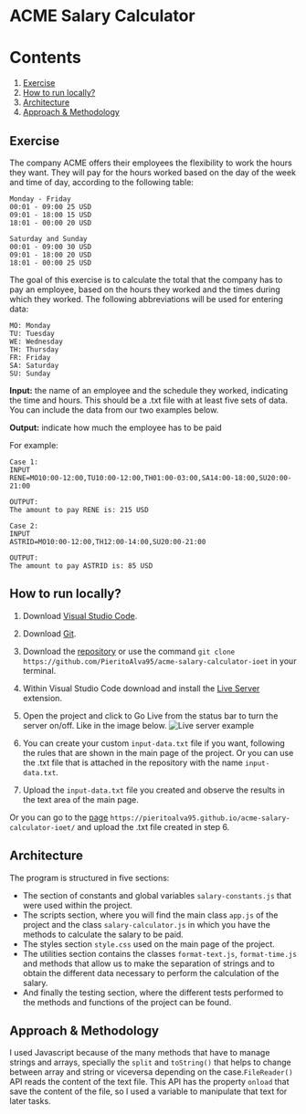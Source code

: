 # ACME Salary Calculator

# Contents

1. [Exercise](#exercise)
2. [How to run locally?](#local)
3. [Architecture](#architecture)
4. [Approach & Methodology](#approach)

## Exercise<a name="exercise"></a>

The company ACME offers their employees the flexibility to work the hours they want. They will pay for the hours worked based on the day of the week and time of day, according to the following table:

```
Monday - Friday
00:01 - 09:00 25 USD
09:01 - 18:00 15 USD
18:01 - 00:00 20 USD

Saturday and Sunday
00:01 - 09:00 30 USD
09:01 - 18:00 20 USD
18:01 - 00:00 25 USD
```

The goal of this exercise is to calculate the total that the company has to pay an employee, based on the hours they worked and the times during which they worked. The following abbreviations will be used for entering data:

```
MO: Monday
TU: Tuesday
WE: Wednesday
TH: Thursday
FR: Friday
SA: Saturday
SU: Sunday
```

**Input:** the name of an employee and the schedule they worked, indicating the time and hours. This should be a .txt file with at least five sets of data. You can include the data from our two examples below.

**Output:** indicate how much the employee has to be paid

For example:

```
Case 1:
INPUT
RENE=MO10:00-12:00,TU10:00-12:00,TH01:00-03:00,SA14:00-18:00,SU20:00-21:00

OUTPUT:
The amount to pay RENE is: 215 USD
```

```
Case 2:
INPUT
ASTRID=MO10:00-12:00,TH12:00-14:00,SU20:00-21:00

OUTPUT:
The amount to pay ASTRID is: 85 USD
```

## How to run locally?<a name="local"></a>

1. Download [Visual Studio Code](https://code.visualstudio.com/download).

2. Download [Git](https://git-scm.com/download).

3. Download the [repository](https://github.com/PieritoAlva95/acme-salary-calculator-ioet) or use the command `git clone https://github.com/PieritoAlva95/acme-salary-calculator-ioet` in your terminal.

4. Within Visual Studio Code download and install the [Live Server](https://marketplace.visualstudio.com/items?itemName=ritwickdey.LiveServer) extension.

5. Open the project and click to Go Live from the status bar to turn the server on/off. Like in the image below.
   <img src="https://raw.githubusercontent.com/ritwickdey/vscode-live-server/master/images/Screenshot/vscode-live-server-statusbar-3.jpg" alt="Live server example">

6. You can create your custom `input-data.txt` file if you want, following the rules that are shown in the main page of the project. Or you can use the .txt file that is attached in the repository with the name `input-data.txt`.

7. Upload the `input-data.txt` file you created and observe the results in the text area of the main page.

Or you can go to the [page](https://pieritoalva95.github.io/acme-salary-calculator-ioet/) `https://pieritoalva95.github.io/acme-salary-calculator-ioet/` and upload the .txt file created in step 6.

## Architecture <a name="architecture"></a>

The program is structured in five sections:

- The section of constants and global variables `salary-constants.js` that were used within the project.
- The scripts section, where you will find the main class `app.js` of the project and the class `salary-calculator.js` in which you have the methods to calculate the salary to be paid.
- The styles section `style.css` used on the main page of the project.
- The utilities section contains the classes `format-text.js`, `format-time.js` and methods that allow us to make the separation of strings and to obtain the different data necessary to perform the calculation of the salary.
- And finally the testing section, where the different tests performed to the methods and functions of the project can be found.

## Approach & Methodology <a name="approach"></a>

I used Javascript because of the many methods that have to manage strings and arrays, specially the `split` and `toString()` that helps to change between array and string or viceversa depending on the case.`FileReader()` API reads the content of the text file. This API has the property `onload` that save the content of the file, so I used a variable to manipulate that text for later tasks.
